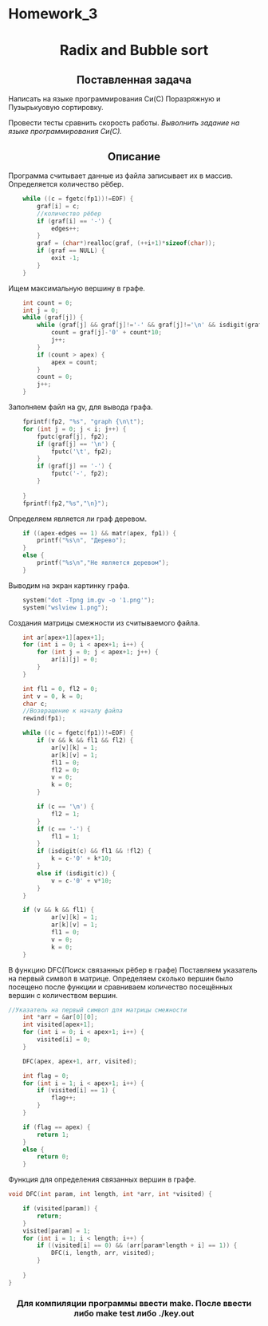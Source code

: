 # Homework_3
<h1 align="center">Radix and Bubble sort</h1>
<h2 align="center">Поставленная задача</h2>
<p>Написать на языке программирования Си(С) Поразряжную и Пузырькуовую сортировку.</p>
Провести тесты сравнить скорость работы.
<i>Выволнить задание на языке программирования Си(С).</i>
<h2 align="center">Описание</h2>
Программа считывает данные из файла записывает их в массив. Определяется количество рёбер.

```c
    while ((c = fgetc(fp1))!=EOF) {
        graf[i] = c;
        //количество рёбер
        if (graf[i] == '-') {
            edges++;
        }
        graf = (char*)realloc(graf, (++i+1)*sizeof(char));
        if (graf == NULL) {
            exit -1;
        }
    }
```
Ищем максимальную вершину в графе.
```c
    int count = 0;
    int j = 0;
    while (graf[j]) {
        while (graf[j] && graf[j]!='-' && graf[j]!='\n' && isdigit(graf[j])) {
            count = graf[j]-'0' + count*10;
            j++;
        }
        if (count > apex) {
            apex = count;
        }
        count = 0;
        j++;
    }
```
Заполняем файл на gv, для вывода графа.
```c
    fprintf(fp2, "%s", "graph {\n\t");
    for (int j = 0; j < i; j++) {
        fputc(graf[j], fp2);
        if (graf[j] == '\n') {
            fputc('\t', fp2);
        }
        if (graf[j] == '-') {
            fputc('-', fp2);
        }
        
    }
    fprintf(fp2,"%s","\n}");
```
Определяем является ли граф деревом.
```c
    if ((apex-edges == 1) && matr(apex, fp1)) {
        printf("%s\n", "Дерево");
    }
    else {
        printf("%s\n","Не является деревом");
    }
```
Выводим на экран картинку графа.
```c
    system("dot -Tpng im.gv -o '1.png'");
    system("wslview 1.png");
```
Создания матрицы смежности из считываемого файла.
```c
    int ar[apex+1][apex+1];
    for (int i = 0; i < apex+1; i++) {
        for (int j = 0; j < apex+1; j++) {
            ar[i][j] = 0;
        }   
    }

    int fl1 = 0, fl2 = 0;
    int v = 0, k = 0;
    char c;
    //Возвращение к началу файла
    rewind(fp1);

    while ((c = fgetc(fp1))!=EOF) {
        if (v && k && fl1 && fl2) {
            ar[v][k] = 1;
            ar[k][v] = 1;
            fl1 = 0;
            fl2 = 0;
            v = 0;
            k = 0;
        }

        if (c == '\n') {
            fl2 = 1;
        }
        if (c == '-') {
            fl1 = 1;
        }
        if (isdigit(c) && fl1 && !fl2) {
            k = c-'0' + k*10;
        }
        else if (isdigit(c)) {
            v = c-'0' + v*10;
        }
    }

    if (v && k && fl1) {
            ar[v][k] = 1;
            ar[k][v] = 1;
            fl1 = 0;
            v = 0;
            k = 0;
    }  
```
В функцию DFC(Поиск связанных рёбер в графе) Поставляем указатель на первый символ в матрице. Определяем сколько вершин было посещено после функции и сравниваем количество посещённых вершин с количеством вершин.
```c
//Указатель на первый символ для матрицы смежности
    int *arr = &ar[0][0];
    int visited[apex+1];
    for (int i = 0; i < apex+1; i++) {
        visited[i] = 0;
    }

    DFC(apex, apex+1, arr, visited);

    int flag = 0;
    for (int i = 1; i < apex+1; i++) {
        if (visited[i] == 1) {
            flag++;
        }
    }

    if (flag == apex) {
        return 1;
    }
    else {
        return 0;
    }
```
Функция для определения связанных вершин в графе.
```c
void DFC(int param, int length, int *arr, int *visited) {

    if (visited[param]) {
        return;
    }
    visited[param] = 1;
    for (int i = 1; i < length; i++) {
        if ((visited[i] == 0) && (arr[param*length + i] == 1)) {
            DFC(i, length, arr, visited);
        }
        
    }
}
```
<h3 align="center">Для компиляции программы ввести make. После ввести либо make test либо ./key.out</h3>
